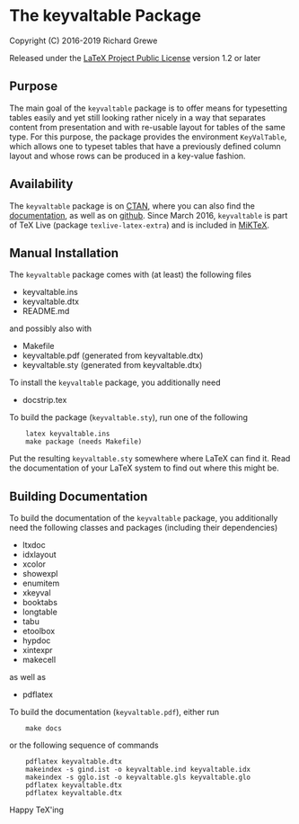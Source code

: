 The keyvaltable Package
=======================

Copyright (C) 2016-2019 Richard Grewe

Released under the [LaTeX Project Public License](http://www.latex-project.org/lppl/) version 1.2 or later

## Purpose

The main goal of the `keyvaltable` package is to offer means for
typesetting tables easily and yet still looking rather nicely in a way
that separates content from presentation and with re-usable layout for
tables of the same type. For this purpose, the package provides the
environment `KeyValTable`, which allows one to typeset tables that have
a previously defined column layout and whose rows can be produced in a
key-value fashion.

## Availability

The `keyvaltable` package is on [CTAN](http://www.ctan.org/pkg/keyvaltable),
where you can also find the [documentation](http://mirrors.ctan.org/macros/latex/contrib/keyvaltable/keyvaltable.pdf),
as well as on [github](https://github.com/Ri-Ga/keyvaltable).
Since March 2016, `keyvaltable` is part of TeX Live (package `texlive-latex-extra`) and
is included in [MiKTeX](http://miktex.org/packages/keyvaltable).

## Manual Installation

The `keyvaltable` package comes with (at least) the following files
* keyvaltable.ins
* keyvaltable.dtx
* README.md

and possibly also with
* Makefile
* keyvaltable.pdf (generated from keyvaltable.dtx)
* keyvaltable.sty (generated from keyvaltable.dtx)

To install the `keyvaltable` package, you additionally need
* docstrip.tex

To build the package (`keyvaltable.sty`), run one of the following
```
    latex keyvaltable.ins
    make package (needs Makefile)
```

Put the resulting `keyvaltable.sty` somewhere where LaTeX can find it.
Read the documentation of your LaTeX system to find out where this
might be.

## Building Documentation

To build the documentation of the `keyvaltable` package, you additionally
need the following classes and packages (including their dependencies)
* ltxdoc
* idxlayout
* xcolor
* showexpl
* enumitem
* xkeyval
* booktabs
* longtable
* tabu
* etoolbox
* hypdoc
* xintexpr
* makecell

as well as
* pdflatex

To build the documentation (`keyvaltable.pdf`), either run
```
    make docs
```
or the following sequence of commands
```
    pdflatex keyvaltable.dtx
    makeindex -s gind.ist -o keyvaltable.ind keyvaltable.idx
    makeindex -s gglo.ist -o keyvaltable.gls keyvaltable.glo
    pdflatex keyvaltable.dtx
    pdflatex keyvaltable.dtx
```

Happy TeX'ing
